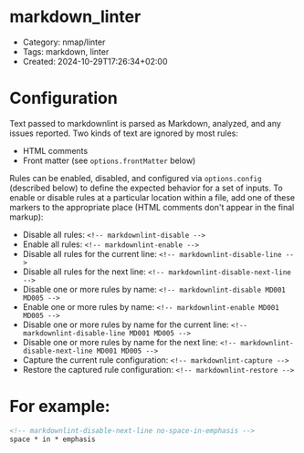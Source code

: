 <!-- markdownlint-disable MD022 MD032 MD013 -->
markdown_linter
===============
- Category: nmap/linter
- Tags: markdown, linter
- Created: 2024-10-29T17:26:34+02:00

Configuration
=============

Text passed to markdownlint is parsed as Markdown, analyzed, and any issues reported. Two kinds of text are ignored by most rules:

- HTML comments
- Front matter (see `options.frontMatter` below)

Rules can be enabled, disabled, and configured via `options.config` (described below) to define the expected behavior for a set of inputs. To enable or disable rules at a particular location within a file, add one of these markers to the appropriate place (HTML comments don't appear in the final markup):

- Disable all rules: `<!-- markdownlint-disable -->`
- Enable all rules: `<!-- markdownlint-enable -->`
- Disable all rules for the current line: `<!-- markdownlint-disable-line -->`
- Disable all rules for the next line: `<!-- markdownlint-disable-next-line -->`
- Disable one or more rules by name: `<!-- markdownlint-disable MD001 MD005 -->`
- Enable one or more rules by name: `<!-- markdownlint-enable MD001 MD005 -->`
- Disable one or more rules by name for the current line: `<!-- markdownlint-disable-line MD001 MD005 -->`
- Disable one or more rules by name for the next line: `<!-- markdownlint-disable-next-line MD001 MD005 -->`
- Capture the current rule configuration: `<!-- markdownlint-capture -->`
- Restore the captured rule configuration: `<!-- markdownlint-restore -->`

For example:
============

```markdown
<!-- markdownlint-disable-next-line no-space-in-emphasis -->
space * in * emphasis

